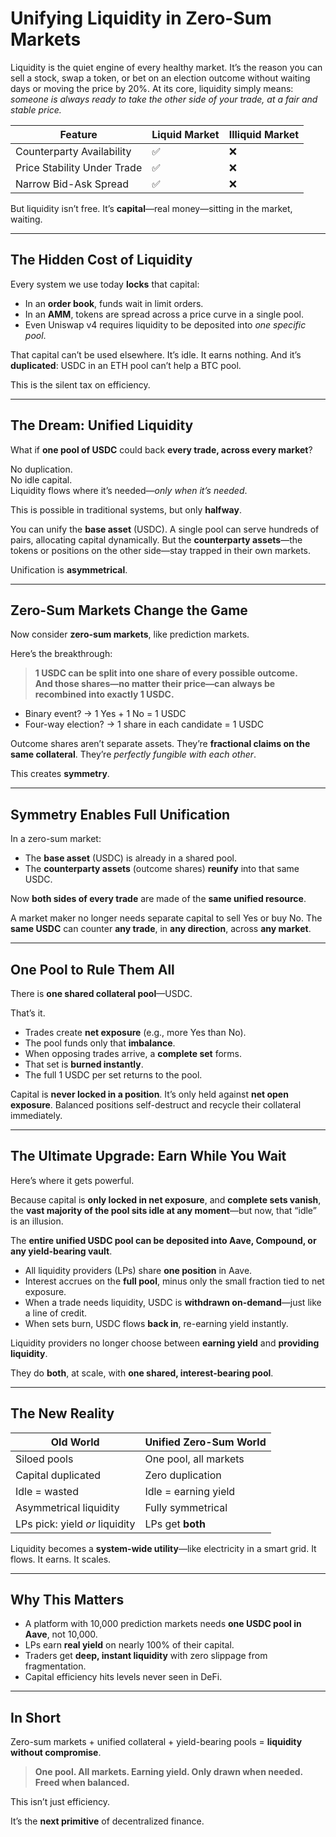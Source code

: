# Unifying Liquidity in Zero-Sum Markets

Liquidity is the quiet engine of every healthy market. It’s the reason you can sell a stock, swap a token, or bet on an election outcome without waiting days or moving the price by 20%. At its core, liquidity simply means: *someone is always ready to take the other side of your trade, at a fair and stable price.*

| **Feature**                  | **Liquid Market** | **Illiquid Market** |
|-----------------------------|-------------------|---------------------|
| Counterparty Availability   | ✅                 | ❌                  |
| Price Stability Under Trade | ✅                 | ❌                  |
| Narrow Bid-Ask Spread       | ✅                 | ❌                  |

But liquidity isn’t free. It’s **capital**—real money—sitting in the market, waiting.

---

## The Hidden Cost of Liquidity

Every system we use today **locks** that capital:

- In an **order book**, funds wait in limit orders.  
- In an **AMM**, tokens are spread across a price curve in a single pool.  
- Even Uniswap v4 requires liquidity to be deposited into *one specific pool*.

That capital can’t be used elsewhere. It’s idle. It earns nothing. And it’s **duplicated**: USDC in an ETH pool can’t help a BTC pool.

This is the silent tax on efficiency.

---

## The Dream: Unified Liquidity

What if **one pool of USDC** could back **every trade, across every market**?

No duplication.  
No idle capital.  
Liquidity flows where it’s needed—*only when it’s needed*.

This is possible in traditional systems, but only **halfway**.

You can unify the **base asset** (USDC). A single pool can serve hundreds of pairs, allocating capital dynamically. But the **counterparty assets**—the tokens or positions on the other side—stay trapped in their own markets.

Unification is **asymmetrical**.

---

## Zero-Sum Markets Change the Game

Now consider **zero-sum markets**, like prediction markets.

Here’s the breakthrough:

> **1 USDC can be split into one share of every possible outcome.**  
> **And those shares—no matter their price—can always be recombined into exactly 1 USDC.**

- Binary event? → 1 Yes + 1 No = 1 USDC  
- Four-way election? → 1 share in each candidate = 1 USDC  

Outcome shares aren’t separate assets. They’re **fractional claims on the same collateral**. They’re *perfectly fungible with each other*.

This creates **symmetry**.

---

## Symmetry Enables Full Unification

In a zero-sum market:

- The **base asset** (USDC) is already in a shared pool.  
- The **counterparty assets** (outcome shares) **reunify** into that same USDC.

Now **both sides of every trade** are made of the **same unified resource**.

A market maker no longer needs separate capital to sell Yes or buy No. The **same USDC** can counter **any trade**, in **any direction**, across **any market**.

---

## One Pool to Rule Them All

There is **one shared collateral pool**—USDC.

That’s it.

- Trades create **net exposure** (e.g., more Yes than No).  
- The pool funds only that **imbalance**.  
- When opposing trades arrive, a **complete set** forms.  
- That set is **burned instantly**.  
- The full 1 USDC per set returns to the pool.

Capital is **never locked in a position**. It’s only held against **net open exposure**. Balanced positions self-destruct and recycle their collateral immediately.

---

## The Ultimate Upgrade: Earn While You Wait

Here’s where it gets powerful.

Because capital is **only locked in net exposure**, and **complete sets vanish**, the **vast majority of the pool sits idle at any moment**—but now, that “idle” is an illusion.

The **entire unified USDC pool can be deposited into Aave, Compound, or any yield-bearing vault**.

- All liquidity providers (LPs) share **one position** in Aave.  
- Interest accrues on the **full pool**, minus only the small fraction tied to net exposure.  
- When a trade needs liquidity, USDC is **withdrawn on-demand**—just like a line of credit.  
- When sets burn, USDC flows **back in**, re-earning yield instantly.

Liquidity providers no longer choose between **earning yield** and **providing liquidity**.

They do **both**, at scale, with **one shared, interest-bearing pool**.

---

## The New Reality

| **Old World**                   | **Unified Zero-Sum World** |
|---------------------------------|----------------------------|
| Siloed pools                    | One pool, all markets      |
| Capital duplicated              | Zero duplication           |
| Idle = wasted                   | Idle = earning yield       |
| Asymmetrical liquidity          | Fully symmetrical          |
| LPs pick: yield *or* liquidity  | LPs get **both**           |

Liquidity becomes a **system-wide utility**—like electricity in a smart grid. It flows. It earns. It scales.

---

## Why This Matters

- A platform with 10,000 prediction markets needs **one USDC pool in Aave**, not 10,000.  
- LPs earn **real yield** on nearly 100% of their capital.  
- Traders get **deep, instant liquidity** with zero slippage from fragmentation.  
- Capital efficiency hits levels never seen in DeFi.

---

## In Short

Zero-sum markets + unified collateral + yield-bearing pools = **liquidity without compromise**.

> **One pool. All markets. Earning yield. Only drawn when needed. Freed when balanced.**

This isn’t just efficiency.

It’s the **next primitive** of decentralized finance.